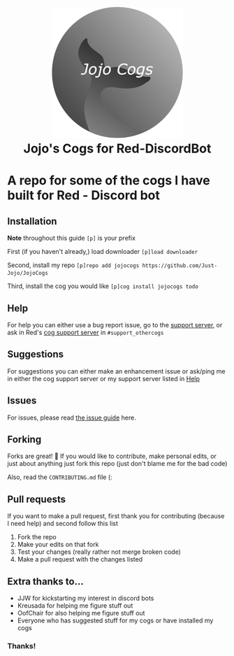 <h1 align="center">
  <br>
  <a href="https://github.com/Just-Jojo/JojoCogs/tree/master"><img src="https://raw.githubusercontent.com/Just-Jojo/JojoCog-Assets/main/JOJO_COGS.png" alt="JojoCogs"></a>
  <br>
  Jojo's Cogs for Red-DiscordBot
  <br>
</h1>


# A repo for some of the cogs I have built for Red - Discord bot


## Installation
**Note** throughout this guide `[p]` is your prefix

First (if you haven't already,) load downloader
```[p]load downloader```

Second, install my repo
```[p]repo add jojocogs https://github.com/Just-Jojo/JojoCogs```

Third, install the cog you would like
```[p]cog install jojocogs todo```

## Help
For help you can either use a bug report issue, go to the [support server](https://discord.gg/jG2GXy9wKt), or ask in Red's [cog support server](https://discord.gg/GET4DVk) in `#support_othercogs`

## Suggestions
For suggestions you can either make an enhancement issue or ask/ping me in either the cog support server or my support server listed in [Help](https://github.com/Just-Jojo/JojoCogs#help)

## Issues
For issues, please read [the issue guide](https://github.com/Just-Jojo/JojoCogs/tree/master/ISSUES.md) here.

## Forking
Forks are great! 🍴
If you would like to contribute, make personal edits, or just about anything just fork this repo (just don't blame me for the bad code)

Also, read the `CONTRIBUTING.md` file (:

## Pull requests
If you want to make a pull request, first thank you for contributing (because I need help) and second follow this list
1. Fork the repo
2. Make your edits on that fork
3. Test your changes (really rather not merge broken code)
4. Make a pull request with the changes listed

## Extra thanks to...
- JJW for kickstarting my interest in discord bots
- Kreusada for helping me figure stuff out
- OofChair for also helping me figure stuff out
- Everyone who has suggested stuff for my cogs or have installed my cogs

### Thanks!
